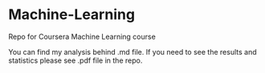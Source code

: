 # Machine-Learning
Repo for Coursera Machine Learning course

You can find my analysis behind .md file. If you need to see the results and statistics please see .pdf file in the repo.
